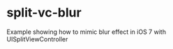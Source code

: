 split-vc-blur
=============

Example showing how to mimic blur effect in iOS 7 with UISplitViewController
